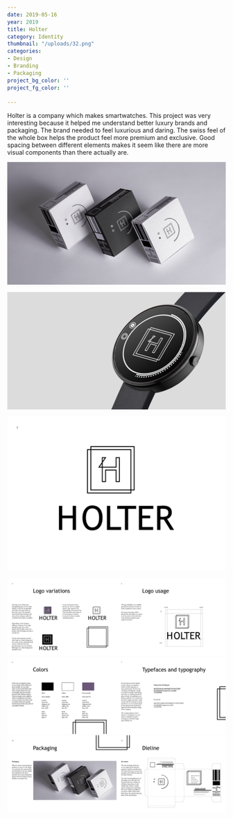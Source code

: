 ```yaml
---
date: 2019-05-16
year: 2019
title: Holter
category: Identity
thumbnail: "/uploads/32.png"
categories:
- Design
- Branding
- Packaging
project_bg_color: ''
project_fg_color: ''

---
```

Holter is a company which makes smartwatches. This project was very interesting because it helped me understand better luxury brands and packaging. The brand needed to feel luxurious and daring. The swiss feel of the whole box helps the product feel more premium and exclusive. Good spacing between different elements makes it seem like there are more visual components than there actually are.

![](/uploads/32.png)

![](/uploads/33.png)

![](/uploads/36.png)

![](/uploads/38.png)  
![](/uploads/39.png)![](/uploads/42.png)
